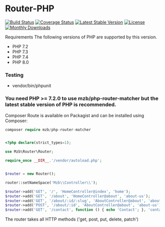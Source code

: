 # Router-PHP


[![Build Status](https://app.travis-ci.com/bensaadmucret/mzb-php-router-matcher.svg?branch=main)](https://app.travis-ci.com/bensaadmucret/mzb-php-router-matcher)
[![Coverage Status](https://coveralls.io/repos/github/bensaadmucret/mzb-php-router-matcher/badge.svg?branch=main)](https://coveralls.io/github/bensaadmucret/mzb-php-router-matcher?branch=main)
[![Latest Stable Version](http://poser.pugx.org/mzb/php-router-matcher/v)](https://packagist.org/packages/mzb/php-router-matcher)
[![License](http://poser.pugx.org/mzb/php-router-matcher/license)](https://packagist.org/packages/mzb/php-router-matcher)
[![Monthly Downloads](http://poser.pugx.org/mzb/php-router-matcher/d/monthly)](https://packagist.org/packages/mzb/php-router-matcher)

Requirements
The following versions of PHP are supported by this version.

* PHP 7.2
* PHP 7.3
* PHP 7.4
* PHP 8.0


### Testing
- vendor/bin/phpunit

### You need PHP >= 7.2.0 to use mzb/php-router-matcher but the latest stable version of PHP is recommended.

Composer
Route is available on Packagist and can be installed using Composer:

``` php
composer require mzb/php-router-matcher

```

``` php

<?php declare(strict_types=1);

use Mzb\Router\Router;

require_once __DIR__.'/vendor/autoload.php';


$router = new Router();

router::setNameSpace('Mzb\\Controller\\');

$router->add('GET', '/', 'HomeController@index', 'home');
$router->add('GET', '/about', 'HomeController@about', 'about-us');
$router->add('GET', '/about/:id/:slug', 'AboutController@about', 'about-us');
$router->add('POST', '/about/:id', 'AboutController@about', 'about-us');
$router->add('GET', '/contact', function () { echo 'Contact'; }, 'contact');

```
The router takes all HTTP methods ('get, post, put, delete, patch')